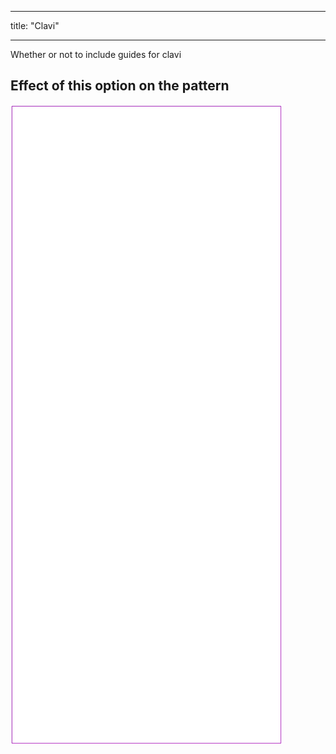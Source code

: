 ***

title: "Clavi"

***

Whether or not to include guides for clavi

## Effect of this option on the pattern

![This image shows the effect of this option by superimposing several variants that have a different value for this option](tiberius_clavi_sample.svg "Effect of this option on the pattern")
